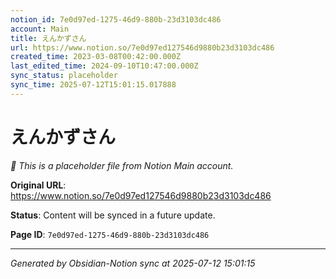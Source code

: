 ```yaml
---
notion_id: 7e0d97ed-1275-46d9-880b-23d3103dc486
account: Main
title: えんかずさん
url: https://www.notion.so/7e0d97ed127546d9880b23d3103dc486
created_time: 2023-03-08T00:42:00.000Z
last_edited_time: 2024-09-10T10:47:00.000Z
sync_status: placeholder
sync_time: 2025-07-12T15:01:15.017888
---
```


# えんかずさん

*🔄 This is a placeholder file from Notion Main account.*

**Original URL**: https://www.notion.so/7e0d97ed127546d9880b23d3103dc486

**Status**: Content will be synced in a future update.

**Page ID**: `7e0d97ed-1275-46d9-880b-23d3103dc486`

---

*Generated by Obsidian-Notion sync at 2025-07-12 15:01:15*
